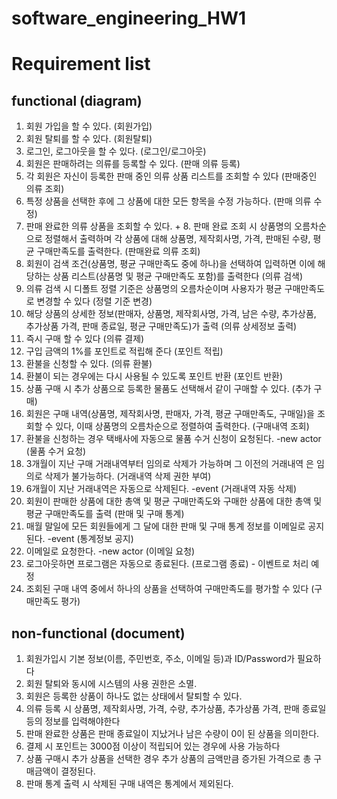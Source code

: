 # software_engineering_HW1

# Requirement list 
## functional (diagram)
1. 회원 가입을 할 수 있다. (회원가입)
2. 회원 탈퇴를 할 수 있다. (회원탈퇴)
3. 로그인, 로그아웃을 할 수 있다. (로그인/로그아웃)
4. 회원은 판매하려는 의류를 등록할 수 있다. (판매 의류 등록)
5. 각 회원은 자신이 등록한 판매 중인 의류 상품 리스트를 조회할 수 있다 (판매중인 의류 조회)
6. 특정 상품을 선택한 후에 그 상품에 대한 모든 항목을 수정 가능하다. (판매 의류 수정)
7. 판매 완료한 의류 상품을 조회할 수 있다. + 8. 판매 완료 조회 시 상품명의 오름차순으로 정렬해서 출력하며 각 상품에 대해 상품명, 제작회사명, 가격, 판매된 수량, 평균 구매만족도를 출력한다. (판매완료 의류 조회)
9. 회원이 검색 조건(상품명, 평균 구매만족도 중에 하나)을 선택하여 입력하면 이에 해당하는 상품 리스트(상품명 및 평균 구매만족도 포함)를 출력한다 (의류 검색)
10. 의류 검색 시 디폴트 정렬 기준은 상품명의 오름차순이며 사용자가 평균 구매만족도로 변경할 수 있다 (정렬 기준 변경)
11. 해당 상품의 상세한 정보(판매자, 상품명, 제작회사명, 가격, 남은 수량, 추가상품, 추가상품 가격, 판매 종료일, 평균 구매만족도)가 출력 (의류 상세정보 출력)
12. 즉시 구매 할 수 있다 (의류 결제)
14. 구입 금액의 1%를 포인트로 적립해 준다 (포인트 적립)
15. 환불을 신청할 수 있다. (의류 환불)
16. 환불이 되는 경우에는 다시 사용될 수 있도록 포인트 반환 (포인트 반환)
17. 상품 구매 시 추가 상품으로 등록한 물품도 선택해서 같이 구매할 수 있다. (추가 구매)
18. 회원은 구매 내역(상품명, 제작회사명, 판매자, 가격, 평균 구매만족도, 구매일)을 조회할 수 있다, 이때 상품명의 오름차순으로 정렬하여 출력한다. (구매내역 조회)
19. 환불을 신청하는 경우 택배사에 자동으로 물품 수거 신청이 요청된다. -new actor (물품 수거 요청)
20. 3개월이 지난 구매 거래내역부터 임의로 삭제가 가능하며 그 이전의 거래내역 은 임의로 삭제가 불가능하다. (거래내역 삭제 권한 부여)
21. 6개월이 지난 거래내역은 자동으로 삭제된다. -event (거래내역 자동 삭제)
22. 회원이 판매한 상품에 대한 총액 및 평균 구매만족도와 구매한 상품에 대한 총액 및 평균 구매만족도를 출력 (판매 및 구매 통계)
23. 매월 말일에 모든 회원들에게 그 달에 대한 판매 및 구매 통계 정보를 이메일로 공지된다. -event (통계정보 공지)
24. 이메일로 요청한다. -new actor (이메일 요청) 
25. 로그아웃하면 프로그램은 자동으로 종료된다. (프로그램 종료) - 이벤트로 처리 예정
26. 조회된 구매 내역 중에서 하나의 상품을 선택하여 구매만족도를 평가할 수 있다 (구매만족도 평가)

## non-functional (document)
1. 회원가입시 기본 정보(이름, 주민번호, 주소, 이메일 등)과 ID/Password가 필요하다
2. 회원 탈퇴와 동시에 시스템의 사용 권한은 소멸.
3. 회원은 등록한 상품이 하나도 없는 상태에서 탈퇴할 수 있다.
4. 의류 등록 시 상품명, 제작회사명, 가격, 수량, 추가상품, 추가상품 가격, 판매 종료일 등의 정보를 입력해야한다
5. 판매 완료한 상품은 판매 종료일이 지났거나 남은 수량이 0이 된 상품을 의미한다.
6. 결제 시 포인트는 3000점 이상이 적립되어 있는 경우에 사용 가능하다
7. 상품 구매시 추가 상품을 선택한 경우 추가 상품의 금액만큼 증가된 가격으로 총 구매금액이 결정된다.
8. 판매 통계 출력 시 삭제된 구매 내역은 통계에서 제외된다.
